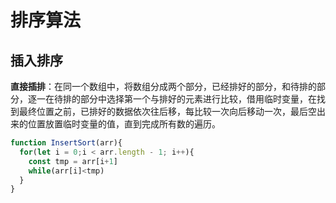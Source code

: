 # 排序算法

## 插入排序

**直接插排**：在同一个数组中，将数组分成两个部分，已经排好的部分，和待排的部分，逐一在待排的部分中选择第一个与排好的元素进行比较，借用临时变量，在找到最终位置之前，已排好的数据依次往后移，每比较一次向后移动一次，最后空出来的位置放置临时变量的值，直到完成所有数的遍历。

```js
function InsertSort(arr){
  for(let i = 0;i < arr.length - 1; i++){
    const tmp = arr[i+1]
    while(arr[i]<tmp)
  }
}
```



